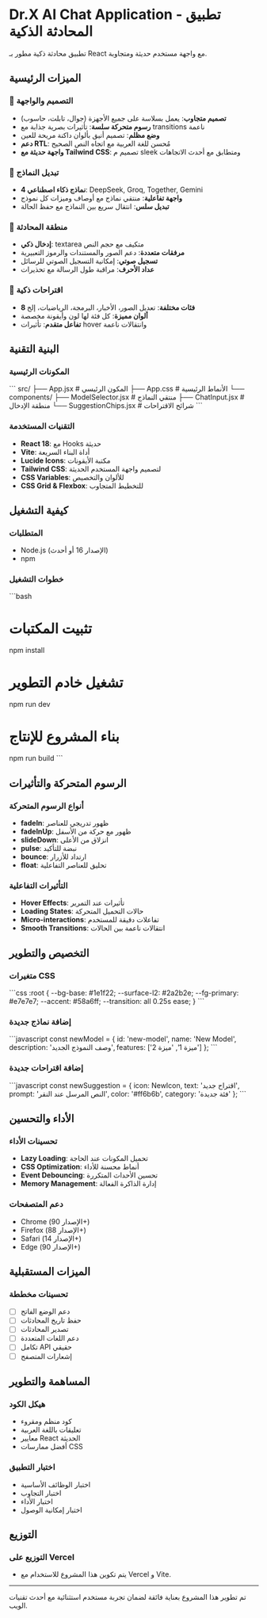 # Dr.X AI Chat Application - تطبيق المحادثة الذكية

تطبيق محادثة ذكية مطور بـ React مع واجهة مستخدم حديثة ومتجاوبة.

## الميزات الرئيسية

### 🎨 التصميم والواجهة
- **تصميم متجاوب**: يعمل بسلاسة على جميع الأجهزة (جوال، تابلت، حاسوب)
- **رسوم متحركة سلسة**: تأثيرات بصرية جذابة مع transitions ناعمة
- **وضع مظلم**: تصميم أنيق بألوان داكنة مريحة للعين
- **دعم RTL**: مُحسن للغة العربية مع اتجاه النص الصحيح
- **واجهة حديثة مع Tailwind CSS**: تصميم م sleek ومتطابق مع أحدث الاتجاهات

### 🤖 تبديل النماذج
- **4 نماذج ذكاء اصطناعي**: DeepSeek, Groq, Together, Gemini
- **واجهة تفاعلية**: منتقي نماذج مع أوصاف وميزات كل نموذج
- **تبديل سلس**: انتقال سريع بين النماذج مع حفظ الحالة

### 💬 منطقة المحادثة
- **إدخال ذكي**: textarea متكيف مع حجم النص
- **مرفقات متعددة**: دعم الصور والمستندات والرموز التعبيرية
- **تسجيل صوتي**: إمكانية التسجيل الصوتي للرسائل
- **عداد الأحرف**: مراقبة طول الرسالة مع تحذيرات

### 🎯 اقتراحات ذكية
- **8 فئات مختلفة**: تعديل الصور، الأخبار، البرمجة، الرياضيات، إلخ
- **ألوان مميزة**: كل فئة لها لون وأيقونة مخصصة
- **تفاعل متقدم**: تأثيرات hover وانتقالات ناعمة

## البنية التقنية

### المكونات الرئيسية
\`\`\`
src/
├── App.jsx                    # المكون الرئيسي
├── App.css                    # الأنماط الرئيسية
└── components/
    ├── ModelSelector.jsx      # منتقي النماذج
    ├── ChatInput.jsx         # منطقة الإدخال
    └── SuggestionChips.jsx   # شرائح الاقتراحات
\`\`\`

### التقنيات المستخدمة
- **React 18**: مع Hooks حديثة
- **Vite**: أداة البناء السريعة
- **Lucide Icons**: مكتبة الأيقونات
- **Tailwind CSS**: لتصميم واجهة المستخدم الحديثة
- **CSS Variables**: للألوان والتخصيص
- **CSS Grid & Flexbox**: للتخطيط المتجاوب

## كيفية التشغيل

### المتطلبات
- Node.js (الإصدار 16 أو أحدث)
- npm

### خطوات التشغيل
\`\`\`bash
# تثبيت المكتبات
npm install

# تشغيل خادم التطوير
npm run dev

# بناء المشروع للإنتاج
npm run build
\`\`\`

## الرسوم المتحركة والتأثيرات

### أنواع الرسوم المتحركة
- **fadeIn**: ظهور تدريجي للعناصر
- **fadeInUp**: ظهور مع حركة من الأسفل
- **slideDown**: انزلاق من الأعلى
- **pulse**: نبضة للتأكيد
- **bounce**: ارتداد للأزرار
- **float**: تحليق للعناصر التفاعلية

### التأثيرات التفاعلية
- **Hover Effects**: تأثيرات عند التمرير
- **Loading States**: حالات التحميل المتحركة
- **Micro-interactions**: تفاعلات دقيقة للمستخدم
- **Smooth Transitions**: انتقالات ناعمة بين الحالات

## التخصيص والتطوير

### متغيرات CSS
\`\`\`css
:root {
  --bg-base: #1e1f22;
  --surface-l2: #2a2b2e;
  --fg-primary: #e7e7e7;
  --accent: #58a6ff;
  --transition: all 0.25s ease;
}
\`\`\`

### إضافة نماذج جديدة
\`\`\`javascript
const newModel = {
  id: 'new-model',
  name: 'New Model',
  description: 'وصف النموذج الجديد',
  features: ['ميزة 1', 'ميزة 2']
};
\`\`\`

### إضافة اقتراحات جديدة
\`\`\`javascript
const newSuggestion = {
  icon: NewIcon,
  text: 'اقتراح جديد',
  prompt: 'النص المرسل عند النقر',
  color: '#ff6b6b',
  category: 'فئة جديدة'
};
\`\`\`

## الأداء والتحسين

### تحسينات الأداء
- **Lazy Loading**: تحميل المكونات عند الحاجة
- **CSS Optimization**: أنماط محسنة للأداء
- **Event Debouncing**: تحسين الأحداث المتكررة
- **Memory Management**: إدارة الذاكرة الفعالة

### دعم المتصفحات
- Chrome (الإصدار 90+)
- Firefox (الإصدار 88+)
- Safari (الإصدار 14+)
- Edge (الإصدار 90+)

## الميزات المستقبلية

### تحسينات مخططة
- [ ] دعم الوضع الفاتح
- [ ] حفظ تاريخ المحادثات
- [ ] تصدير المحادثات
- [ ] دعم اللغات المتعددة
- [ ] تكامل API حقيقي
- [ ] إشعارات المتصفح

## المساهمة والتطوير

### هيكل الكود
- كود منظم ومقروء
- تعليقات باللغة العربية
- معايير React الحديثة
- أفضل ممارسات CSS

### اختبار التطبيق
- اختبار الوظائف الأساسية
- اختبار التجاوب
- اختبار الأداء
- اختبار إمكانية الوصول

## التوزيع

### التوزيع على Vercel
- يتم تكوين هذا المشروع للاستخدام مع Vercel و Vite.

---

تم تطوير هذا المشروع بعناية فائقة لضمان تجربة مستخدم استثنائية مع أحدث تقنيات الويب.
